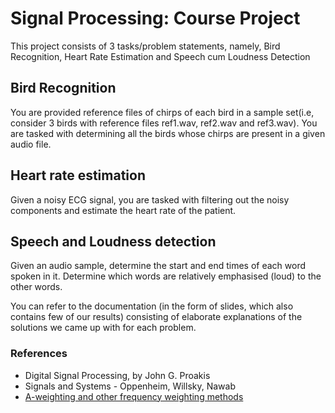 # Signal Processing: Course Project
This project consists of 3 tasks/problem statements, namely, Bird Recognition, Heart Rate Estimation and Speech cum Loudness Detection


## Bird Recognition
You are provided reference files of chirps of each bird in a sample set(i.e, consider 3 birds with reference files ref1.wav, ref2.wav and ref3.wav). You are tasked with determining all the birds whose chirps are present in a given audio file.

## Heart rate estimation
Given a noisy ECG signal, you are tasked with filtering out the noisy components and estimate the heart rate of the patient.

## Speech and Loudness detection
Given an audio sample, determine the start and end times of each word spoken in it. Determine which words are relatively emphasised (loud) to the other words.

You can refer to the documentation (in the form of slides, which also contains few of our results) consisting of elaborate explanations of the solutions we came up with for each problem.

### References
- Digital Signal Processing, by  John G. Proakis
- Signals and Systems - Oppenheim, Willsky, Nawab
- [A-weighting and other frequency weighting methods](https://en.wikipedia.org/wiki/A-weighting)
